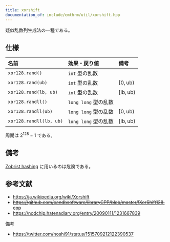 ```yaml
---
title: xorshift
documentation_of: include/emthrm/util/xorshift.hpp
---
```


疑似乱数列生成法の一種である。


## 仕様

|名前|効果・戻り値|備考|
|:--|:--|:--|
|`xor128.rand()`|`int` 型の乱数||
|`xor128.rand(ub)`|`int` 型の乱数|$[0, \mathrm{ub})$|
|`xor128.rand(lb, ub)`|`int` 型の乱数|$[\mathrm{lb}, \mathrm{ub})$|
|`xor128.randll()`|`long long` 型の乱数||
|`xor128.randll(ub)`|`long long` 型の乱数|$[0, \mathrm{ub})$|
|`xor128.randll(lb, ub)`|`long long` 型の乱数|$[\mathrm{lb}, \mathrm{ub})$|

周期は $2^{128} - 1$ である。


## 備考

[Zobrist hashing](https://en.wikipedia.org/wiki/Zobrist_hashing) に用いるのは危険である。


## 参考文献

- https://ja.wikipedia.org/wiki/Xorshift
- ~~https://github.com/eandbsoftware/libraryCPP/blob/master/!XorShift128.cpp~~
- https://nodchip.hatenadiary.org/entry/20090111/1231667839

備考
- https://twitter.com/noshi91/status/1515709212122390537
